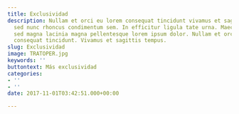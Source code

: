 ```yaml
---
title: Exclusividad
description: Nullam et orci eu lorem consequat tincidunt vivamus et sagittis magna
  sed nunc rhoncus condimentum sem. In efficitur ligula tate urna. Maecenas massa
  sed magna lacinia magna pellentesque lorem ipsum dolor. Nullam et orci eu lorem
  consequat tincidunt. Vivamus et sagittis tempus.
slug: Exclusividad
image: TRATOPER.jpg
keywords: ''
buttontext: Más exclusividad
categories:
- ''
- ''
date: 2017-11-01T03:42:51.000+00:00

---
```


